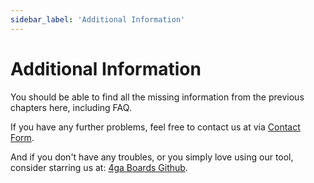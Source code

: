 ```yaml
---
sidebar_label: 'Additional Information'
---
```


# Additional Information
You should be able to find all the missing information from the previous chapters here, including FAQ. 

If you have any further problems, feel free to contact us at via [Contact Form](https://4gaboards.com/contact).

And if you don't have any troubles, or you simply love using our tool, consider starring us at: [4ga Boards Github](https://github.com/RARgames/4gaBoards).
